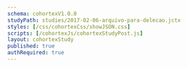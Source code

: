 ```yaml
--- 
schema: cohortexV1.0.0 
studyPath: studies/2017-02-06-arquivo-para-delecao.jctx
styles: [/css/cohortexCss/showJSON.css] 
scripts: [/cohortexJs/cohortexStudyPost.js] 
layout: cohortexStudy 
published: true 
authRequired: true 
--- 
```


